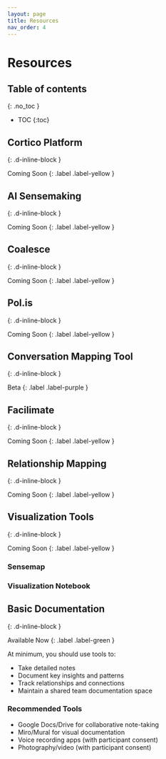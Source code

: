 ```yaml
---
layout: page
title: Resources
nav_order: 4
---
```


# Resources

## Table of contents
{: .no_toc }

* TOC
{:toc}

## Cortico Platform
{: .d-inline-block }

Coming Soon
{: .label .label-yellow }


## AI Sensemaking
{: .d-inline-block }

Coming Soon
{: .label .label-yellow }

## Coalesce
{: .d-inline-block }

Coming Soon
{: .label .label-yellow }

## Pol.is
{: .d-inline-block }

Coming Soon
{: .label .label-yellow }

## Conversation Mapping Tool
{: .d-inline-block }

Beta
{: .label .label-purple }

## Facilimate
{: .d-inline-block }

Coming Soon
{: .label .label-yellow }

## Relationship Mapping
{: .d-inline-block }

Coming Soon
{: .label .label-yellow }

## Visualization Tools
{: .d-inline-block }

Coming Soon
{: .label .label-yellow }

### Sensemap

### Visualization Notebook

## Basic Documentation
{: .d-inline-block }

Available Now
{: .label .label-green }

At minimum, you should use tools to:
- Take detailed notes
- Document key insights and patterns
- Track relationships and connections
- Maintain a shared team documentation space

### Recommended Tools
- Google Docs/Drive for collaborative note-taking
- Miro/Mural for visual documentation
- Voice recording apps (with participant consent)
- Photography/video (with participant consent) 